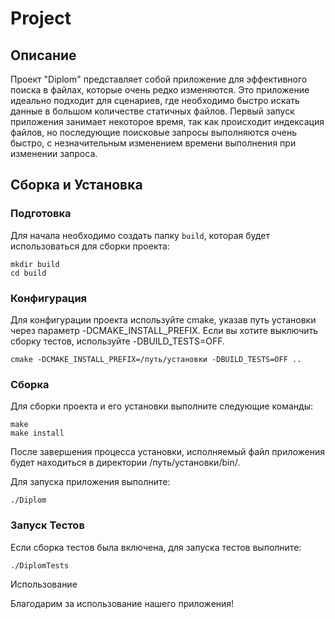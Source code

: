 # Project

## Описание

Проект "Diplom" представляет собой приложение для эффективного поиска в файлах, которые очень редко изменяются. Это приложение идеально подходит для сценариев, где необходимо быстро искать данные в большом количестве статичных файлов. Первый запуск приложения занимает некоторое время, так как происходит индексация файлов, но последующие поисковые запросы выполняются очень быстро, с незначительным изменением времени выполнения при изменении запроса.

## Сборка и Установка

### Подготовка

Для начала необходимо создать папку `build`, которая будет использоваться для сборки проекта:

```
mkdir build
cd build
```
### Конфигурация

Для конфигурации проекта используйте cmake, указав путь установки через параметр -DCMAKE_INSTALL_PREFIX. Если вы хотите выключить сборку тестов, используйте -DBUILD_TESTS=OFF.
```
cmake -DCMAKE_INSTALL_PREFIX=/путь/установки -DBUILD_TESTS=OFF ..
```
### Сборка

Для сборки проекта и его установки выполните следующие команды:

```
make
make install
```
После завершения процесса установки, исполняемый файл приложения будет находиться в директории /путь/установки/bin/.

Для запуска приложения выполните:

```
./Diplom
```
### Запуск Тестов

Если сборка тестов была включена, для запуска тестов выполните:
```
./DiplomTests
```
Использование

Благодарим за использование нашего приложения!


